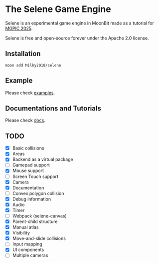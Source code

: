 # The Selene Game Engine

Selene is an experimental game engine in MoonBit made as a tutorial for [MGPIC 2025](https://www.moonbitlang.cn/2025-mgpic).

Selene is free and open-source forever under the Apache 2.0 license.

## Installation

```shell
moon add Milky2018/selene
```

## Example

Please check [examples](https://github.com/Milky2018/selene/tree/main/examples).

## Documentations and Tutorials

Please check [docs](https://github.com/Milky2018/selene/tree/main/docs).

## TODO

- [x] Basic collisions 
- [x] Areas 
- [x] Backend as a virtual package
- [ ] Gamepad support 
- [x] Mouse support
- [ ] Screen Touch support
- [x] Camera
- [x] Documentation
- [ ] Convex polygon collision
- [x] Debug information
- [x] Audio
- [x] Timer
- [ ] Webpack (selene-canvas)
- [x] Parent-child structure
- [x] Manual atlas
- [x] Visibility 
- [x] Move-and-slide collisions
- [ ] Input mapping
- [x] UI components 
- [ ] Multiple cameras
